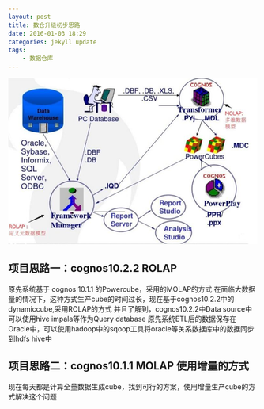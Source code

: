 ```yaml
---
layout: post
title: 数仓升级初步思路
date: 2016-01-03 18:29
categories: jekyll update
tags:
    - 数据仓库
---
```


![cognos](/image/cognos.jpg)

## 项目思路一：cognos10.2.2 ROLAP
原先系统基于 cognos 10.1.1 的Powercube，采用的MOLAP的方式 在面临大数据量的情况下，这种方式生产cube的时间过长，现在基于cognos10.2.2中的dynamiccube,采用ROLAP的方式
并且了解到，cognos10.2.2中Data source中可以使用hive impala等作为Query database
原先系统ETL后的数据保存在Oracle中，可以使用hadoop中的sqoop工具将oracle等关系数据库中的数据同步到hdfs hive中

## 项目思路二：cognos10.1.1 MOLAP 使用增量的方式
现在每天都是计算全量数据生成cube，找到可行的方案，使用增量生产cube的方式解决这个问题
